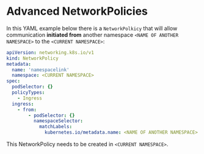 # Advanced NetworkPolicies

In this YAML example below there is a `NetworkPolkicy` that will allow communication **initiated from** another namespace `<NAME OF ANOTHER NAMESPACE>` to the `<CURRENT NAMESPACE>`:

```yaml
apiVersion: networking.k8s.io/v1
kind: NetworkPolicy
metadata:
  name: 'namespacelink'
  namespace: <CURRENT NAMESPACE>
spec:
  podSelector: {}
  policyTypes:
    - Ingress
  ingress:
    - from:
        - podSelector: {}
          namespaceSelector:
            matchLabels:
              kubernetes.io/metadata.name: <NAME OF ANOTHER NAMESPACE>
```

This NetworkPolicy needs to be created in `<CURRENT NAMESPACE>`.
